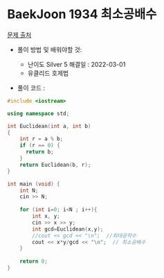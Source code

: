 # BaekJoon 1934 최소공배수


[문제 출처](https://www.acmicpc.net/problem/1934)  

* 풀이 방법 및 배워야할 것: 

  * 난이도 Silver 5 해결일 : 2022-03-01
  * 유클리드 호제법


- 풀이 코드 :
```cpp
#include <iostream>

using namespace std;

int Euclidean(int a, int b)
{
    int r = a % b;
    if (r == 0) {
      return b;
    }
    return Euclidean(b, r);
}

int main (void) {
	int N;
	cin >> N;
	
	for (int i=0; i<N ; i++){
		int x, y;
		cin >> x >> y;
		int gcd=Euclidean(x,y);
		//cout << gcd << "\n";  //최대공약수
		cout << x*y/gcd << "\n";  // 최소공배수	
	}
	
	return 0;
}
```
